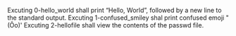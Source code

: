 Excuting 0-hello_world shall print “Hello, World”, followed by a new line to the standard output.
Excuting 1-confused_smiley shal print confused emoji "(Ôo)'
Excuting 2-hellofile shall view the contents of the passwd file.
